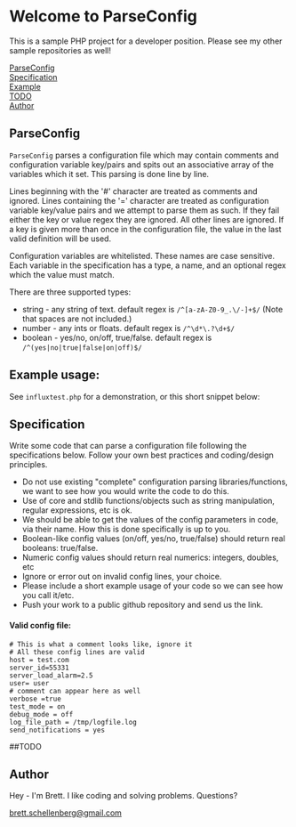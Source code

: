 # Welcome to ParseConfig
This is a sample PHP project for a developer position. Please see my other sample repositories as well!

[ParseConfig](#parseconfig)  
[Specification](#specification)  
[Example](#example-usage)  
[TODO](#todo)  
[Author](#author)  

## ParseConfig
`ParseConfig` parses a configuration file which may contain comments and configuration variable key/pairs and spits out an associative array of the variables which it set. This parsing is done line by line.

Lines beginning with the '#' character are treated as comments and ignored.
Lines containing the '=' character are treated as configuration variable key/value pairs and we attempt to parse them as such. If they fail either the key or value regex they are ignored.
All other lines are ignored.
If a key is given more than once in the configuration file, the value in the last valid definition will be used.

Configuration variables are whitelisted. These names are case sensitive.  Each variable in the specification has a type, a name, and an optional regex which the value must match.

There are three supported types:
 - string - any string of text. default regex is `/^[a-zA-Z0-9_.\/-]+$/` (Note that spaces are not included.)
 - number - any ints or floats. default regex is `/^\d*\.?\d+$/`
 - boolean - yes/no, on/off, true/false. default regex is `/^(yes|no|true|false|on|off)$/`

## Example usage:
See `influxtest.php` for a demonstration, or this short snippet below:

## Specification
Write some code that can parse a configuration file
following the specifications below. Follow your
own best practices and coding/design principles.

- Do not use existing "complete" configuration parsing
  libraries/functions, we want to see how you would write the code
  to do this.
- Use of core and stdlib functions/objects such as string
  manipulation, regular expressions, etc is ok.
- We should be able to get the values of the config parameters in
  code, via their name. How this is done specifically is up to you.
- Boolean-like config values (on/off, yes/no, true/false) should
  return real booleans: true/false.
- Numeric config values should return real numerics: integers,
  doubles, etc
- Ignore or error out on invalid config lines, your choice.
- Please include a short example usage of your code so we can see
  how you call it/etc.
- Push your work to a public github repository and send us the link.

#### Valid config file:

    # This is what a comment looks like, ignore it
    # All these config lines are valid
    host = test.com
    server_id=55331
    server_load_alarm=2.5
    user= user
    # comment can appear here as well
    verbose =true
    test_mode = on
    debug_mode = off
    log_file_path = /tmp/logfile.log
    send_notifications = yes

##TODO

## Author
Hey - I'm Brett. I like coding and solving problems. Questions?

brett.schellenberg@gmail.com
